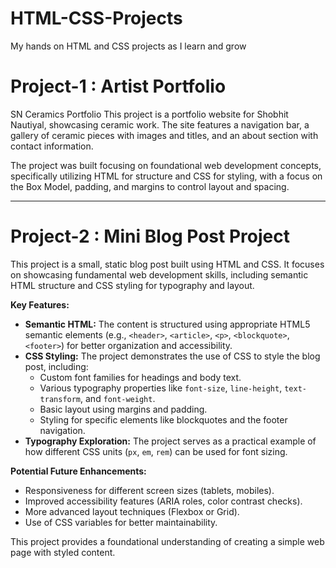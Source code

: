 # HTML-CSS-Projects
My hands on HTML and CSS projects as I learn and grow


# Project-1 : Artist Portfolio
SN Ceramics Portfolio
This project is a portfolio website for Shobhit Nautiyal, showcasing ceramic work. The site features a navigation bar, a gallery of ceramic pieces with images and titles, and an about section with contact information.

The project was built focusing on foundational web development concepts, specifically utilizing HTML for structure and CSS for styling, with a focus on the Box Model, padding, and margins to control layout and spacing.

-------------------------------------------------------------------------------------------------------------------------------------------------------------------------------------------------


# Project-2 : Mini Blog Post Project
This project is a small, static blog post built using HTML and CSS. It focuses on showcasing fundamental web development skills, including semantic HTML structure and CSS styling for typography and layout.

**Key Features:**

* **Semantic HTML:** The content is structured using appropriate HTML5 semantic elements (e.g., `<header>`, `<article>`, `<p>`, `<blockquote>`, `<footer>`) for better organization and accessibility.
* **CSS Styling:** The project demonstrates the use of CSS to style the blog post, including:
    * Custom font families for headings and body text.
    * Various typography properties like `font-size`, `line-height`, `text-transform`, and `font-weight`.
    * Basic layout using margins and padding.
    * Styling for specific elements like blockquotes and the footer navigation.
* **Typography Exploration:** The project serves as a practical example of how different CSS units (`px`, `em`, `rem`) can be used for font sizing.

**Potential Future Enhancements:**

* Responsiveness for different screen sizes (tablets, mobiles).
* Improved accessibility features (ARIA roles, color contrast checks).
* More advanced layout techniques (Flexbox or Grid).
* Use of CSS variables for better maintainability.

This project provides a foundational understanding of creating a simple web page with styled content.